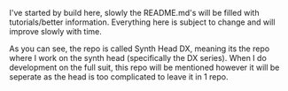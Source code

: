 I've started by build here, slowly the README.md's will be filled with tutorials/better information.
Everything here is subject to change and will improve slowly with time.

As you can see, the repo is called Synth Head DX, meaning its the repo where I work on the synth head (specifically the DX series). When I do development on the full suit, this repo will be mentioned however it will be seperate as the head is too complicated to leave it in 1 repo.
